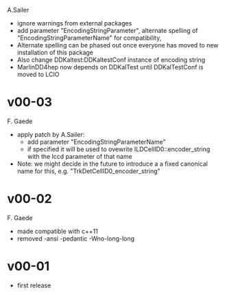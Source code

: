 A.Sailer
- ignore warnings from external packages
- add parameter "EncodingStringParameter", alternate spelling of "EncodingStringParameterName" for compatibility, 
- Alternate spelling can be phased out once everyone has moved to new installation of this package
- Also change DDKaltest:DDKaltestConf instance of encoding string
- MarlinDD4hep now depends on DDKalTest until DDKalTestConf is moved to LCIO

# v00-03
F. Gaede
- apply patch by A.Sailer:
  - add parameter "EncodingStringParameterName" 
  - if specified it will be used to ovewrite ILDCellID0::encoder_string with the lccd parameter of that name
- Note: we might decide in the future to introduce a a fixed canonical name for this, e.g. "TrkDetCellID0_encoder_string" 
 
# v00-02
F. Gaede
- made compatible with c++11
- removed -ansi -pedantic -Wno-long-long

# v00-01
- first release 
